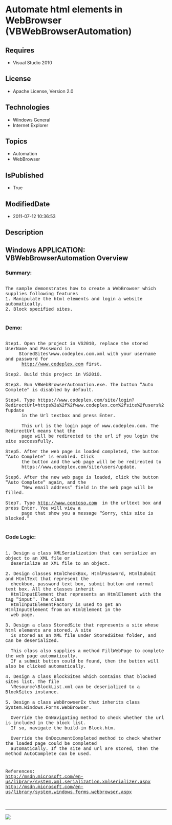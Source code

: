 # Automate html elements in WebBrowser (VBWebBrowserAutomation)
## Requires
* Visual Studio 2010
## License
* Apache License, Version 2.0
## Technologies
* Windows General
* Internet Explorer
## Topics
* Automation
* WebBrowser
## IsPublished
* True
## ModifiedDate
* 2011-07-12 10:36:53
## Description

<p style="font-family:Courier New"></p>
<h2>Windows APPLICATION: VBWebBrowserAutomation Overview </h2>
<p style="font-family:Courier New"></p>
<h3>Summary:</h3>
<p style="font-family:Courier New"><br>
The sample demonstrates how to create a WebBrowser which supplies following features<br>
1. Manipulate the html elements and login a website automatically.<br>
2. Block specified sites.<br>
<br>
</p>
<h3>Demo:</h3>
<p style="font-family:Courier New"><br>
Step1. Open the project in VS2010, replace the stored UserName and Password in <br>
&nbsp; &nbsp; &nbsp;StoredSites\www.codeplex.com.xml with your username and password for
<br>
&nbsp;&nbsp;&nbsp;&nbsp; &nbsp;<a target="_blank" href="http://www.codeplex.com">http://www.codeplex.com</a> first.<br>
<br>
Step2. Build this project in VS2010. <br>
<br>
Step3. Run VBWebBrowserAutomation.exe. The button &quot;Auto Complete&quot; is disabled by default.<br>
<br>
Step4. Type https://www.codeplex.com/site/login?RedirectUrl=https%3a%2f%2fwww.codeplex.com%2fsite%2fusers%2fupdate<br>
&nbsp; &nbsp; &nbsp; in the Url textbox and press Enter.<br>
<br>
&nbsp; &nbsp; &nbsp; This url is the login page of www.codeplex.com. The RedirectUrl means that the<br>
&nbsp; &nbsp; &nbsp; page will be redirected to the url if you login the site successfully.<br>
<br>
Step5. After the web page is loaded completed, the button &quot;Auto Complete&quot; is enabled. Click<br>
&nbsp; &nbsp; &nbsp; the button and the web page will be be redirected to <br>
&nbsp; &nbsp; &nbsp; https://www.codeplex.com/site/users/update.<br>
<br>
Step6. After the new web page is loaded, click the button &quot;Auto Complete&quot; again, and the
<br>
&nbsp; &nbsp; &nbsp; &quot;New email address&quot; field in the web page will be filled.<br>
<br>
Step7. Type <a target="_blank" href="http://www.contoso.com">http://www.contoso.com</a> &nbsp;in the urltext box and press Enter. You will view a
<br>
&nbsp; &nbsp; &nbsp; page that show you a message &quot;Sorry, this site is blocked.&quot;<br>
<br>
</p>
<h3>Code Logic:</h3>
<p style="font-family:Courier New"><br>
1. Design a class XMLSerialization that can serialize an object to an XML file or
<br>
&nbsp; deserialize an XML file to an object.<br>
<br>
2. Design classes HtmlCheckBox, HtmlPassword, HtmlSubmit and HtmlText that represent the<br>
&nbsp; checkbox, password text box, submit button and normal text box. All the classes inherit<br>
&nbsp; HtmlInputElement that represents an HtmlElement with the tag &quot;input&quot;. The class
<br>
&nbsp; HtmlInputElementFactory is used to get an HtmlInputElement from an HtmlElement in the
<br>
&nbsp; web page. <br>
<br>
3. Design a class StoredSite that represents a site whose html elements are stored. A site<br>
&nbsp; is stored as an XML file under StoredSites folder, and can be deserialized.<br>
<br>
&nbsp; This class also supplies a method FillWebPage to complete the web page automatically.<br>
&nbsp; If a submit button could be found, then the button will also be clicked automatically.<br>
<br>
4. Design a class BlockSites which contains that blocked sites list. The file <br>
&nbsp; \Resource\BlockList.xml can be deserialized to a BlockSites instance.<br>
<br>
5. Design a class WebBrowserEx that inherits class System.Windows.Forms.WebBrowser.
<br>
<br>
&nbsp; Override the OnNavigating method to check whether the url is included in the block list.<br>
&nbsp; If so, navigate the build-in Block.htm.<br>
<br>
&nbsp; Override the OnDocumentCompleted method to check whether the loaded page could be completed<br>
&nbsp; automatically. If the site and url are stored, then the method AutoComplete can be used.<br>
<br>
</p>
<h3></h3>
<p style="font-family:Courier New">References:<br>
<a target="_blank" href="http://msdn.microsoft.com/en-us/library/system.xml.serialization.xmlserializer.aspx">http://msdn.microsoft.com/en-us/library/system.xml.serialization.xmlserializer.aspx</a><br>
<a target="_blank" href="http://msdn.microsoft.com/en-us/library/system.windows.forms.webbrowser.aspx">http://msdn.microsoft.com/en-us/library/system.windows.forms.webbrowser.aspx</a><br>
<br>
<br>
</p>
<hr>
<div><a href="http://go.microsoft.com/?linkid=9759640" style="margin-top:3px"><img src="http://bit.ly/onecodelogo">
</a></div>
